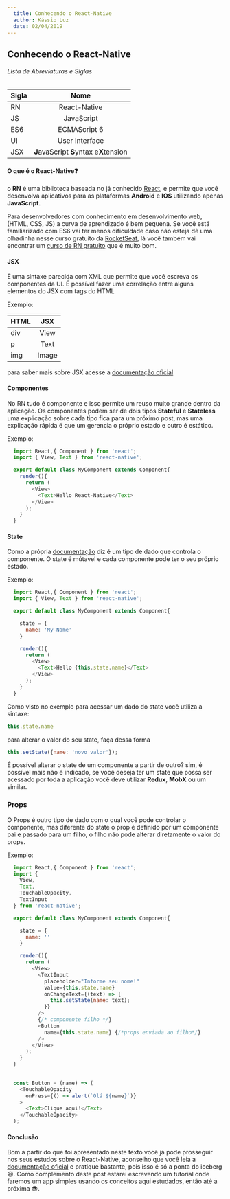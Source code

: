 ```yaml
---
  title: Conhecendo o React-Native
  author: Kássio Luz
  date: 02/04/2019
---
```


Conhecendo o React-Native
--

###### Lista de Abreviaturas e Siglas
| Sigla         | Nome                       |
| ------------- |:--------------------------:|
| RN            | React-Native               |
| JS            | JavaScript                 |
| ES6           | ECMAScript 6               |
| UI            | User Interface             |
| JSX           | **J**avaScript **S**yntax e**X**tension|

#### O que é o React-Native:question: 

o **RN** é uma biblioteca baseada no já conhecido [React](https://reactjs.org/), e permite que você desenvolva aplicativos para as plataformas **Android** e **IOS** utilizando apenas **JavaScript**.

Para desenvolvedores com conhecimento em desenvolvimento web, (HTML, CSS, JS) a curva de aprendizado é bem pequena. Se você está familiarizado com ES6 vai ter menos dificuldade caso não esteja dê uma olhadinha nesse curso gratuito da [RocketSeat](https://rocketseat.com.br/starter/curso-gratuito-javascript-es6), lá você também vai encontrar um [curso de RN gratuito](https://rocketseat.com.br/starter/curso-gratuito-react-native) que é muito bom.

#### JSX

È uma sintaxe parecida com XML que permite que você escreva os componentes da UI. É possível fazer uma correlação entre alguns elementos do JSX com tags do HTML

Exemplo:

| HTML          | JSX                        |
| ------------- |:--------------------------:|
| div           | View                       |
| p             | Text                       |
| img           | Image                      |

para saber mais sobre JSX acesse a [documentação oficial ](https://reactjs.org/docs/introducing-jsx.html)

#### Componentes 
No RN tudo é componente e isso permite um reuso muito grande dentro da aplicação. Os componentes podem ser de dois tipos **Stateful** e **Stateless** uma explicação sobre cada tipo fica para um próximo post, mas uma explicação rápida é que um gerencia o próprio estado e outro é estático.

Exemplo:

```js
  import React,{ Component } from 'react';
  import { View, Text } from 'react-native';

  export default class MyComponent extends Component{
    render(){
      return (
        <View>
          <Text>Hello React-Native</Text>
        </View>
      );
    }
  }
```

#### State
Como a própria [documentação](https://facebook.github.io/react-native/docs/state) diz é um tipo de dado que controla o componente. O state é mútavel e cada componente pode ter o seu próprio estado.

Exemplo:
```js
  import React,{ Component } from 'react';
  import { View, Text } from 'react-native';

  export default class MyComponent extends Component{

    state = {
      name: 'My-Name'
    }

    render(){
      return (
        <View>
          <Text>Hello {this.state.name}</Text>
        </View>
      );
    }
  }
```
Como visto no exemplo para acessar um dado do state você utiliza a sintaxe:
```js 
this.state.name
```

para alterar o valor do seu state, faça dessa forma

```js 
this.setState({name: 'novo valor'});
```

É possível alterar o state de um componente a partir de outro? sim, é possível mais não é indicado, se você deseja ter um state que possa ser acessado por toda a aplicação você deve utilizar **Redux**, **MobX** ou um similar.

### Props
O Props é outro tipo de dado com o qual você pode controlar o componente, mas diferente do state o prop é definido por um componente pai e passado para um filho, o filho não pode alterar diretamente o valor do props.

Exemplo:
```js
  import React,{ Component } from 'react';
  import {
    View,
    Text,
    TouchableOpacity,
    TextInput
  } from 'react-native';

  export default class MyComponent extends Component{

    state = {
      name: ''
    }

    render(){
      return (
        <View>
          <TextInput
            placeholder="Informe seu nome!"
            value={this.state.name}
            onChangeText={(text) => {
              this.setState(name: text);
            }}
          />
          {/* componente filho */}
          <Button
            name={this.state.name} {/*props enviada ao filho*/}
          />
        </View>
      );
    }
  }

  
  const Button = (name) => (
    <TouchableOpacity
      onPress={() => alert(`Olá ${name}`)}
    >
      <Text>Clique aqui!</Text>
    </TouchableOpacity>
  );
```

#### Conclusão

Bom a partir do que foi apresentado neste texto você já pode prosseguir nos seus estudos sobre o React-Native, aconselho que você leia a [documentação oficial](https://facebook.github.io/react-native/) e pratique bastante, pois isso é só a ponta do iceberg :laughing:. Como complemento deste post estarei escrevendo um tutorial onde faremos um app simples usando os conceitos aqui estudados, então até a próxima  :sunglasses:. 
